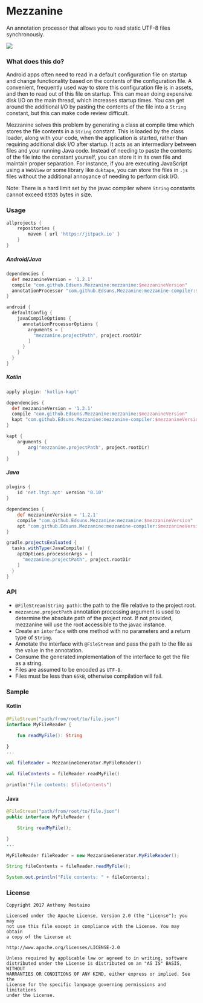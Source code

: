 # Mezzanine
An annotation processor that allows you to read static UTF-8 files synchronously.

[![](https://jitpack.io/v/Edsuns/Mezzanine.svg)](https://jitpack.io/#Edsuns/Mezzanine)

### What does this do?
Android apps often need to read in a default configuration file on startup and change functionality based on the contents of the configuration file. A convenient, frequently used way to store this configuration file is in assets, and then to read out of this file on startup. This can mean doing expensive disk I/O on the main thread, which increases startup times. You can get around the additional I/O by pasting the contents of the file into a `String` constant, but this can make code review difficult.

Mezzanine solves this problem by generating a class at compile time which stores the file contents in a `String` constant. This is loaded by the class loader, along with your code, when the application is started, rather than requiring additional disk I/O after startup. It acts as an intermediary between files and your running Java code. Instead of needing to paste the contents of the file into the constant yourself, you can store it in its own file and maintain proper separation. For instance, if you are executing JavaScript using a `WebView` or some library like `duktape`, you can store the files in `.js` files without the additional annoyance of needing to perform disk I/O.

Note: There is a hard limit set by the javac compiler where `String` constants cannot exceed `65535` bytes in size.

### Usage

```groovy
allprojects {
    repositories {
        maven { url 'https://jitpack.io' }
    }
}
```

##### Android/Java
```groovy
dependencies {
  def mezzanineVersion = '1.2.1'
  compile "com.github.Edsuns.Mezzanine:mezzanine:$mezzanineVersion"
  annotationProcessor "com.github.Edsuns.Mezzanine:mezzanine-compiler:$mezzanineVersion"
}

android {
  defaultConfig {
    javaCompileOptions {
      annotationProcessorOptions {
        arguments = [
          "mezzanine.projectPath", project.rootDir
        ]
      }
    }
  }
}
```

##### Kotlin
```groovy
apply plugin: 'kotlin-kapt'

dependencies {
  def mezzanineVersion = '1.2.1'
  compile "com.github.Edsuns.Mezzanine:mezzanine:$mezzanineVersion"
  kapt "com.github.Edsuns.Mezzanine:mezzanine-compiler:$mezzanineVersion"
}

kapt {
    arguments {
        arg("mezzanine.projectPath", project.rootDir)
    }
}
```

##### Java
```groovy
plugins {
    id 'net.ltgt.apt' version '0.10'
}

dependencies {
    def mezzanineVersion = '1.2.1'
    compile "com.github.Edsuns.Mezzanine:mezzanine:$mezzanineVersion"
    apt "com.github.Edsuns.Mezzanine:mezzanine-compiler:$mezzanineVersion"
}

gradle.projectsEvaluated {
  tasks.withType(JavaCompile) {
    aptOptions.processorArgs = [
      "mezzanine.projectPath", project.rootDir
    ]
  }
}
```

### API
- `@FileStream(String path)`: the path to the file relative to the project root.
- `mezzanine.projectPath` annotation processing argument is used to determine the absolute path of the project root. If not provided, mezzanine will use the root accessible to the javac instance.
- Create an `interface` with one method with no parameters and a return type of `String`.
- Annotate the interface with `@FileStream` and pass the path to the file as the value in the annotation.
- Consume the generated implementation of the interface to get the file as a string.
- Files are assumed to be encoded as `UTF-8`.
- Files must be less than `65kB`, otherwise compilation will fail.

### Sample

#### Kotlin
```kotlin
@FileStream("path/from/root/to/file.json")
interface MyFileReader {

    fun readMyFile(): String

}
...

val fileReader = MezzanineGenerator.MyFileReader()

val fileContents = fileReader.readMyFile()

println("File contents: $fileContents")
```

#### Java
```java
@FileStream("path/from/root/to/file.json")
public interface MyFileReader {

    String readMyFile();

}
...

MyFileReader fileReader = new MezzanineGenerator.MyFileReader();

String fileContents = fileReader.readMyFile();

System.out.println("File contents: " + fileContents);
```

### License
````
Copyright 2017 Anthony Restaino

Licensed under the Apache License, Version 2.0 (the "License"); you may 
not use this file except in compliance with the License. You may obtain 
a copy of the License at

http://www.apache.org/licenses/LICENSE-2.0

Unless required by applicable law or agreed to in writing, software 
distributed under the License is distributed on an "AS IS" BASIS, WITHOUT 
WARRANTIES OR CONDITIONS OF ANY KIND, either express or implied. See the 
License for the specific language governing permissions and limitations 
under the License.
````

